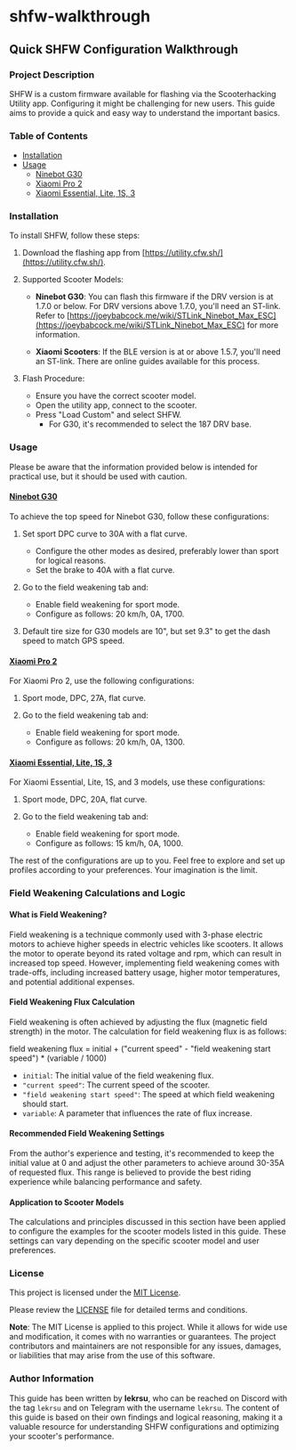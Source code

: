 # shfw-walkthrough

## Quick SHFW Configuration Walkthrough

### Project Description

SHFW is a custom firmware available for flashing via the Scooterhacking Utility app. Configuring it might be challenging for new users. This guide aims to provide a quick and easy way to understand the important basics.

### Table of Contents

- [Installation](#installation)
- [Usage](#usage)
  - [Ninebot G30](#ninebot-g30)
  - [Xiaomi Pro 2](#xiaomi-pro-2)
  - [Xiaomi Essential, Lite, 1S, 3](#xiaomi-essential-lite-1s-3)

### Installation

To install SHFW, follow these steps:

1. Download the flashing app from [https://utility.cfw.sh/](https://utility.cfw.sh/).

2. Supported Scooter Models:

   - **Ninebot G30**: You can flash this firmware if the DRV version is at 1.7.0 or below. For DRV versions above 1.7.0, you'll need an ST-link. Refer to [https://joeybabcock.me/wiki/STLink_Ninebot_Max_ESC](https://joeybabcock.me/wiki/STLink_Ninebot_Max_ESC) for more information.

   - **Xiaomi Scooters**: If the BLE version is at or above 1.5.7, you'll need an ST-link. There are online guides available for this process.

3. Flash Procedure:

   - Ensure you have the correct scooter model.
   - Open the utility app, connect to the scooter.
   - Press "Load Custom" and select SHFW.
      - For G30, it's recommended to select the 187 DRV base.

### Usage

Please be aware that the information provided below is intended for practical use, but it should be used with caution.

#### [Ninebot G30](#ninebot-g30)

To achieve the top speed for Ninebot G30, follow these configurations:

1. Set sport DPC curve to 30A with a flat curve.
   - Configure the other modes as desired, preferably lower than sport for logical reasons.
   - Set the brake to 40A with a flat curve.

2. Go to the field weakening tab and:
   - Enable field weakening for sport mode.
   - Configure as follows: 20 km/h, 0A, 1700.

3. Default tire size for G30 models are 10", but set 9.3" to get the dash speed to match GPS speed.

#### [Xiaomi Pro 2](#xiaomi-pro-2)

For Xiaomi Pro 2, use the following configurations:

1. Sport mode, DPC, 27A, flat curve.

2. Go to the field weakening tab and:
   - Enable field weakening for sport mode.
   - Configure as follows: 20 km/h, 0A, 1300.

#### [Xiaomi Essential, Lite, 1S, 3](#xiaomi-essential-lite-1s-3)

For Xiaomi Essential, Lite, 1S, and 3 models, use these configurations:

1. Sport mode, DPC, 20A, flat curve.

2. Go to the field weakening tab and:
   - Enable field weakening for sport mode.
   - Configure as follows: 15 km/h, 0A, 1000.
   
The rest of the configurations are up to you. Feel free to explore and set up profiles according to your preferences. Your imagination is the limit.

### Field Weakening Calculations and Logic

#### What is Field Weakening?

Field weakening is a technique commonly used with 3-phase electric motors to achieve higher speeds in electric vehicles like scooters. It allows the motor to operate beyond its rated voltage and rpm, which can result in increased top speed. However, implementing field weakening comes with trade-offs, including increased battery usage, higher motor temperatures, and potential additional expenses.

#### Field Weakening Flux Calculation

Field weakening is often achieved by adjusting the flux (magnetic field strength) in the motor. The calculation for field weakening flux is as follows:

field weakening flux = initial + ("current speed" - "field weakening start speed") * (variable / 1000)


- `initial`: The initial value of the field weakening flux.
- `"current speed"`: The current speed of the scooter.
- `"field weakening start speed"`: The speed at which field weakening should start.
- `variable`: A parameter that influences the rate of flux increase.


#### Recommended Field Weakening Settings

From the author's experience and testing, it's recommended to keep the initial value at 0 and adjust the other parameters to achieve around 30-35A of requested flux. This range is believed to provide the best riding experience while balancing performance and safety.

#### Application to Scooter Models

The calculations and principles discussed in this section have been applied to configure the examples for the scooter models listed in this guide. These settings can vary depending on the specific scooter model and user preferences.




### License

This project is licensed under the [MIT License](LICENSE).

Please review the [LICENSE](LICENSE) file for detailed terms and conditions.

**Note**: The MIT License is applied to this project. While it allows for wide use and modification, it comes with no warranties or guarantees. The project contributors and maintainers are not responsible for any issues, damages, or liabilities that may arise from the use of this software.

### Author Information

This guide has been written by **lekrsu**, who can be reached on Discord with the tag `lekrsu` and on Telegram with the username `lekrsu`. The content of this guide is based on their own findings and logical reasoning, making it a valuable resource for understanding SHFW configurations and optimizing your scooter's performance.
